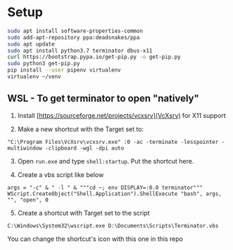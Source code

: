 # Setup
```bash
sudo apt install software-properties-common
sudo add-apt-repository ppa:deadsnakes/ppa
sudo apt update
sudo apt install python3.7 terminator dbus-x11
curl https://bootstrap.pypa.io/get-pip.py -o get-pip.py
sudo python3 get-pip.py
pip install --user pipenv virtualenv
virtualenv ~/venv
```



## WSL - To get terminator to open "natively"

1) Install [https://sourceforge.net/projects/vcxsrv](VcXsrv) for X11 support


2) Make a new shortcut with the Target set to:
```
"C:\Program Files\VcXsrv\vcxsrv.exe" :0 -ac -terminate -lesspointer -multiwindow -clipboard -wgl -dpi auto 
```

3) Open `run.exe` and type `shell:startup`. Put the shortcut here.

4) Create a vbs script like below
```vbs
args = "-c" & " -l " & """cd ~; env DISPLAY=:0.0 terminator"""
WScript.CreateObject("Shell.Application").ShellExecute "bash", args, "", "open", 0
```

5) Create a shortcut with Target set to the script
```
C:\Windows\System32\wscript.exe D:\Documents\Scripts\Terminator.vbs
```

You can change the shortcut's icon with this one in this repo
